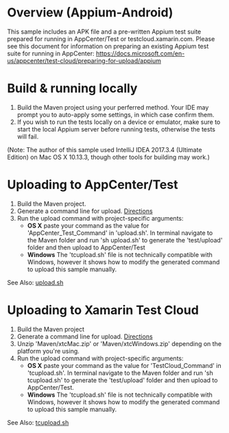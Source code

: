 # Overview (Appium-Android)
This sample includes an APK file and a pre-written Appium test suite prepared for running in AppCenter/Test or testcloud.xamarin.com. Please see this document for information on preparing an existing Appium test suite for running in AppCenter: https://docs.microsoft.com/en-us/appcenter/test-cloud/preparing-for-upload/appium

# Build & running locally
1. Build the Maven project using your perferred method. Your IDE may prompt you to auto-apply some settings, in which case confirm them. 
2. If you wish to run the tests locally on a device or emulator, make sure to start the local Appium server before running tests, otherwise the tests will fail. 

(Note: The author of this sample used IntelliJ IDEA 2017.3.4 (Ultimate Edition) on Mac OS X 10.13.3, though other tools for building may work.)

# Uploading to AppCenter/Test
1. Build the Maven project.
2. Generate a command line for upload. [Directions](../../AppCenter-Test-Samples#appcentertest-command-line)
3. Run the upload command with project-specific arguments:
   - **OS X** paste your command as the value for 'AppCenter_Test_Command' in 'upload.sh'. In terminal navigate to the Maven folder and run 'sh upload.sh' to generate the 'test/upload' folder and then upload to AppCenter/Test
   - **Windows** The 'tcupload.sh' file is not technically compatible with Windows, however it shows how to modify the generated command to upload this sample manually.
   
See Also: [upload.sh](Maven/upload.sh)

# Uploading to Xamarin Test Cloud
1. Build the Maven project
2. Generate a command line for upload. [Directions](../../AppCenter-Test-Samples#testcloud-command-line)
3. Unzip 'Maven/xtcMac.zip' or 'Maven/xtcWindows.zip' depending on the platform you're using.
4. Run the upload command with project-specific arguments:
   - **OS X** paste your command as the value for 'TestCloud_Command' in 'tcupload.sh'. In terminal navigate to the Maven folder and run 'sh tcupload.sh' to generate the 'test/upload' folder and then upload to AppCenter/Test.
   - **Windows** The 'tcupload.sh' file is not technically compatible with Windows, however it shows how to modify the generated command to upload this sample manually.
   
See Also: [tcupload.sh](Maven/tcupload.sh)